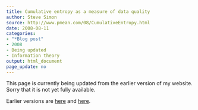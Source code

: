 ```yaml
---
title: Cumulative entropy as a measure of data quality
author: Steve Simon
source: http://www.pmean.com/08/CumulativeEntropy.html
date: 2008-08-11
categories:
- "*Blog post"
- 2008
- Being updated
- Information theory
output: html_document
page_update: no
---
```


This page is currently being updated from the earlier version of my website. Sorry that it is not yet fully available.

<!---More--->

Earlier versions are [here][sim1] and [here][sim2].

[sim1]: http://www.pmean.com/08/CumulativeEntropy.html
[sim2]: http://new.pmean.com/cumulative-entropy/
